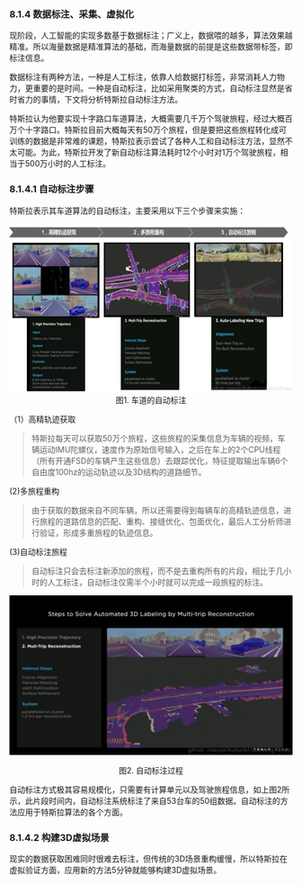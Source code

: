 ### 8.1.4 数据标注、采集、虚拟化

现阶段，人工智能的实现多数基于数据标注；广义上，数据喂的越多，算法效果越精准。所以海量数据是精准算法的基础，而海量数据的前提是这些数据带标签，即标注信息。

数据标注有两种方法，一种是人工标注，依靠人给数据打标签，非常消耗人力物力，更重要的是时间。一种是自动标注，比如采用聚类的方式，自动标注显然是省时省力的事情，下文将分析特斯拉自动标注方法。

特斯拉认为他要实现十字路口车道算法，大概需要几千万个驾驶旅程，经过大概百万个十字路口。特斯拉目前大概每天有50万个旅程，但是要把这些旅程转化成可训练的数据是非常难的课题，特斯拉表示尝试了各种人工和自动标注方法，显然不太可能。为此，特斯拉开发了新自动标注算法耗时12个小时对1万个驾驶旅程，相当于500万小时的人工标注。

### 8.1.4.1 自动标注步骤

特斯拉表示其车道算法的自动标注，主要采用以下三个步骤来实施：

<div align=center>
<img src="./imgs/8.1.4.1.jpg" width="600" height="300">
</div>
<div align=center>图1. 车道的自动标注</div>

（1）高精轨迹获取

>特斯拉每天可以获取50万个旅程，这些旅程的采集信息为车辆的视频，车辆运动IMU陀螺仪，速度作为原始信号输入，之后在车上的2个CPU线程（所有开通FSD的车辆产生这些信息）去跟踪优化，特征提取输出车辆6个自由度100hz的运动轨迹以及3D结构的道路细节。

(2)多旅程重构

>由于获取的数据来自不同车辆，所以还需要得到每辆车的高精轨迹信息，进行旅程的道路信息的匹配、重构、接缝优化、包面优化，最后人工分析师进行验证，形成多重旅程的轨迹信息。

(3)自动标注旅程

>自动标注只会去标注新添加的旅程，而不是去重构所有的片段，相比于几小时的人工标注，自动标注仅需半个小时就可以完成一段旅程的标注。

<div align=center>

![图2. 自动标注过程](./imgs/8.1.4.2.gif)

</div>
<div align=center>图2. 自动标注过程 </div>

自动标注方式极其容易规模化，只需要有计算单元以及驾驶旅程信息，如上图2所示，此片段时间内，自动标注系统标注了来自53台车的50组数据。自动标注的方法应用于特斯拉算法的各个方面。

### 8.1.4.2 构建3D虚拟场景

现实的数据获取困难同时很难去标注，但传统的3D场景重构缓慢，所以特斯拉在虚拟验证方面，应用新的方法5分钟就能够构建3D虚拟场景。

